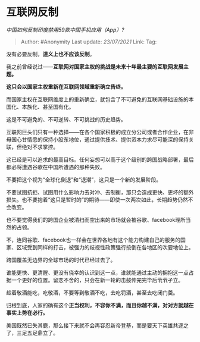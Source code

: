 # 互联网反制
*中国如何反制印度禁用59款中国手机应用（App）?*

> Author: #Anonymity
> Last update: *23/07/2021* 
> Link:
> Tag:  

 
没有必要反制，**道义上也不应该反制**。

我之前曾经说过——**互联网对国家主权的挑战是未来十年最主要的互联网发展主题。**

**这只会以国家主权重新在互联网领域重新确立告终。**

而国家主权在互联网维度上的重新确立，就包含了不可避免的互联网基础设施的本国化、本族化、甚至国有化。

这是不可避免的、不可逆转、不可挑战的历史趋势。

互联网巨头们只有一种选择——在各个国家积极的成立分公司或者合作企业，在非母国心甘情愿的保持小股东地位，通过提供技术、提供资本力求尽可能深的保持关联，但绝对不求掌控。

这已经是可以追求的最高目标。任何妄想可以高于这个级别的跨国战略部署，最后都必将遭遇谷歌在中国所遭遇的那种失败。

不要把这个视为“全球化倒退”和“退潮”，这只是一个新的发展阶段。

不要试图抗拒、试图用什么影响力去对冲、去制衡，那只会造成更快、更坏的额外损失。也不要抱着“这只是暂时的”的期待——即使一次两次如此，长期趋势仍然不会改变。

也不要觉得我们的跨国企业被清扫而空出来的市场就会被谷歌、facebook理所当然的占领。

不，连同谷歌、facebook也一样会在世界各地有这个能力构建自己的服务的国家、区域受到同样的打击，被强力的歧视性政策强行按倒在各地区的次要地位上。

跨国覆盖无边界的全球市场的时代已经过去了。

谁能更快、更清醒、更没有侥幸的认识到这一点，谁就能通过主动的拥抱这一点占据一个更好的位置。留恋不舍的，只会在新一轮的击鼓传完完毕后茕茕孑立。

趁着敬酒能吃，吃敬酒，不要等到敬酒不吃，去吃罚酒，甚至去吃闭门羹。

归根到底，人家的确有这个**正当权利，不容你不满，而且你越不满，对对方就越在事实上势在必行。**

美国既然已失其鹿，那么接下来就不会再容忍新帝登基，而是要天下英雄共逐之了，三足五足鼎立了。



